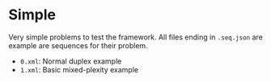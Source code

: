 # Simple

Very simple problems to test the framework. All files ending in `.seq.json` are example are sequences for their problem.

- `0.xml`: Normal duplex example
- `1.xml`: Basic mixed-plexity example